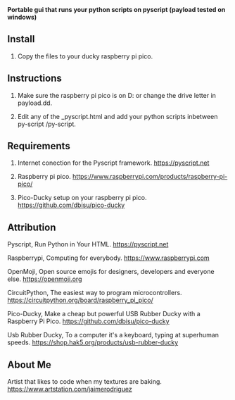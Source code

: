 <div align="left">
  <strong>Portable gui that runs your python scripts on pyscript (payload tested on windows)</strong>
</div>

## Install

1. Copy the files to your ducky raspberry pi pico. 

## Instructions

1. Make sure the raspberry pi pico is on D: or change the drive letter in payload.dd.

2. Edit any of the _pyscript.html and add your python scripts inbetween py-script /py-script.
   
## Requirements

1. Internet conection for the Pyscript framework. https://pyscript.net

2. Raspberry pi pico. https://www.raspberrypi.com/products/raspberry-pi-pico/

3. Pico-Ducky setup on your raspberry pi pico. https://github.com/dbisu/pico-ducky

## Attribution

Pyscript, Run Python in Your HTML. https://pyscript.net

Raspberrypi, Computing for everybody. https://www.raspberrypi.com

OpenMoji, Open source emojis for designers, developers and everyone else. https://openmoji.org

CircuitPython, The easiest way to program microcontrollers. https://circuitpython.org/board/raspberry_pi_pico/

Pico-Ducky, Make a cheap but powerful USB Rubber Ducky with a Raspberry Pi Pico. https://github.com/dbisu/pico-ducky

Usb Rubber Ducky, To a computer it's a keyboard, typing at superhuman speeds. https://shop.hak5.org/products/usb-rubber-ducky

## About Me

Artist that likes to code when my textures are baking. https://www.artstation.com/jaimerodriguez
